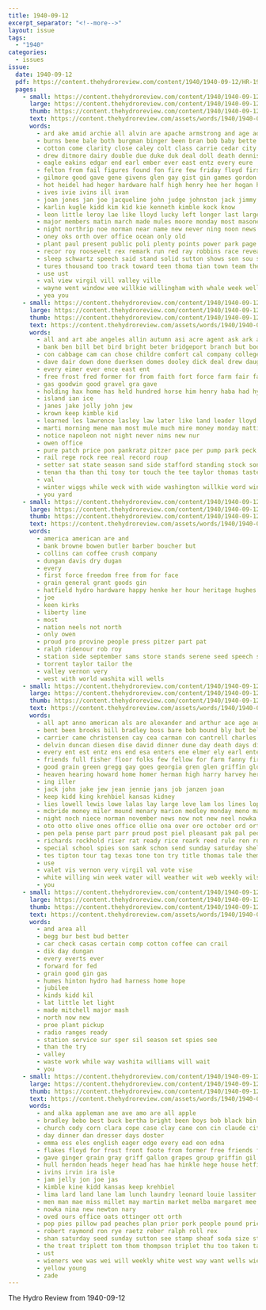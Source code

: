 ```yaml
---
title: 1940-09-12
excerpt_separator: "<!--more-->"
layout: issue
tags:
  - "1940"
categories:
  - issues
issue:
  date: 1940-09-12
  pdf: https://content.thehydroreview.com/content/1940/1940-09-12/HR-1940-09-12.pdf
  pages:
    - small: https://content.thehydroreview.com/content/1940/1940-09-12/small/HR-1940-09-12-01.jpg
      large: https://content.thehydroreview.com/content/1940/1940-09-12/large/HR-1940-09-12-01.jpg
      thumb: https://content.thehydroreview.com/content/1940/1940-09-12/thumbnails/HR-1940-09-12-01.jpg
      text: https://content.thehydroreview.com/assets/words/1940/1940-09-12/HR-1940-09-12-01.txt
      words:
        - ard ake amid archie all alvin are apache armstrong and age admire america auxier ane alter
        - burns bene bale both burgman binger been bran bob baby bette ber back ben business boys but batter board bank bryan brick best band brought bobby brings began big better browne bonus bel brood billy ball bang black
        - cotton come clarity close caley colt class carrie cedar city count crissman carruth cas chee con cece charles chu charlie clyde church chet colts county came carni caddo cording college chose cattle check credit chi child cartwright cantrell
        - drew ditmore dairy double due duke duk deal doll death dennis dry dozier dress during duce david dies daughter dog
        - eagle eakins edgar end earl ember ever east entz every eure
        - felton from fail figures found fon fire few friday floyd first for fair former fee fairly floor frames far free
        - gilmore good gave gene givens glen gay gist gin games gordon grand given granite goods gift grounds gibbs george grade group griffin
        - hot heidel had heger hardware half high henry hee her hogan hall ham hair hould hinton hopewell has hinte horse husband hydro held heart him home health head harding how halls house hollywood howard harold
        - ives ivie ivins ill ivan
        - joan jones jan joe jacqueline john judge johnston jack jimmy just jon
        - karlin kugle kidd kim kid kie kenneth kimble kock know
        - leon little leroy lae like lloyd lucky left longer last large light lucille lacks likely lobe land lingle lew lovely
        - major members matin march made mules moore monday most masoner much mat mares mond mak mansell mule murphy man mason mess more messimer middle many mer marion miss mil matter morning maso miles mile mare mor moment martin
        - night northrip noe norman near name new never ning noon news noel note ned not
        - oney oks orth over office ocean only old
        - plant paul present public poli plenty points power park page pete pic piles perry president part prem place pel people pope
        - recor roy roosevelt rex remark run red ray robbins race reveal reas rece running ran real rush russell ralph rock robert
        - sleep schwartz speech said stand solid sutton shows son sou september seats such stage steward suares stock space sunday sept stuff shearer sie sees susie steel school speak style service struck small state saw still she stallion store stockton sake shown special second sid sister span scot saturday scott study sparks smith show
        - tures thousand too track toward teen thoma tian town team theron than ton tun thi them tour the trim thon ted thing toy ties then ting talk taff train thomas
        - use ust
        - val view virgil vill valley ville
        - wayne went window wee willkie willingham with whale week wells wellen washita why west wilkie winners wildman wente won word was well web willing water weatherford white work will wendell winner wife
        - yea you
    - small: https://content.thehydroreview.com/content/1940/1940-09-12/small/HR-1940-09-12-02.jpg
      large: https://content.thehydroreview.com/content/1940/1940-09-12/large/HR-1940-09-12-02.jpg
      thumb: https://content.thehydroreview.com/content/1940/1940-09-12/thumbnails/HR-1940-09-12-02.jpg
      text: https://content.thehydroreview.com/assets/words/1940/1940-09-12/HR-1940-09-12-02.txt
      words:
        - all and art abe angeles allin autumn asi acre agent ask ark are ane atha
        - bank ben bill bet bird bright beter bridgeport branch but books better barga bere
        - con cabbage cam can chose childre comfort cal company college
        - dave dair down done duerksen domes dooley dick deal drew daughter dam deere dal
        - every eimer ever ence east ent
        - free frost fred former for from faith fort force farm fair fam
        - gas goodwin good gravel gra gave
        - holding hax home has held hundred horse him henry haba had hydro helen
        - island ian ice
        - janes jake jolly john jew
        - krown keep kimble kid
        - learned les lawrence lasley law later like land leader lloyd lion likes lawyer line
        - marti morning mene man most mule much mire money monday mattie men miss moor model made main monta more matt
        - notice napoleon not night never nims new nur
        - owen office
        - pure patch price pon pankratz pitzer pace per pump park peck perle peo president pay pro
        - rail rege rock ree real record roup
        - setter sat state season sand side stafford standing stock song see show stover speak sale sia salary
        - tenan tha than thi tony tor touch the tee taylor thomas taste tindel trip train trish
        - val
        - winter wiggs while weck with wide washington willkie word winner work wesley weather was week weatherford worms ware wil wendell west
        - you yard
    - small: https://content.thehydroreview.com/content/1940/1940-09-12/small/HR-1940-09-12-03.jpg
      large: https://content.thehydroreview.com/content/1940/1940-09-12/large/HR-1940-09-12-03.jpg
      thumb: https://content.thehydroreview.com/content/1940/1940-09-12/thumbnails/HR-1940-09-12-03.jpg
      text: https://content.thehydroreview.com/assets/words/1940/1940-09-12/HR-1940-09-12-03.txt
      words:
        - america american are and
        - bank browne bowen butler barber boucher but
        - collins can coffee crush company
        - dungan davis dry dugan
        - every
        - first force freedom free from for face
        - grain general grant goods gin
        - hatfield hydro hardware happy henke her hour heritage hughes hamilton
        - joe
        - keen kirks
        - liberty line
        - most
        - nation neels not north
        - only owen
        - proud pro provine people press pitzer part pat
        - ralph ridenour rob roy
        - station side september sams store stands serene seed speech state style service spies stand
        - torrent taylor tailor the
        - valley vernon very
        - west with world washita will wells
    - small: https://content.thehydroreview.com/content/1940/1940-09-12/small/HR-1940-09-12-04.jpg
      large: https://content.thehydroreview.com/content/1940/1940-09-12/large/HR-1940-09-12-04.jpg
      thumb: https://content.thehydroreview.com/content/1940/1940-09-12/thumbnails/HR-1940-09-12-04.jpg
      text: https://content.thehydroreview.com/assets/words/1940/1940-09-12/HR-1940-09-12-04.txt
      words:
        - all apt anno american als are alexander and arthur ace age auxier atter ary aid ake art abernathy ara ard altus ane
        - bent been brooks bill bradley boss bare bob bound bly but bell blackwell buy bui bertha bahney bale begin betty better brief boe barney bec belle bank bry blank business
        - carrier came christensen cay cea carman con cantrell charles cope colony caddo county casper can course come cream cry cold city chester cake charlie cas clyde caras cate curtis cage carrie cattle
        - delvin duncan diesen dise david dinner dune day death days dillard dalke dunnington dunn dale dorothy during
        - every ent est entz ens end esa enters ene elmer ely earl enter eres
        - friends full fisher floor folks few fellow for farm fanny first froese fam fed friday fie fer from field failing flow flock fair
        - good grain green gregg gay goes georgia gren glen griffin glos glenn george gas givens gum gin garr gene
        - heaven hearing howard home homer herman high harry harvey her hath hubert harding hard him haye helen har hess hater hise hafer hatfield herndon has had henry hot hal herford hydro homa host happy
        - ing iller
        - jack john jake jew jean jennie jans job janzen joan
        - keep kidd king krehbiel kansas kidney
        - lies lowell lewis lowe lalas lay large love lam los lines lope lloyd lamonte let left liner last leona
        - mcbride money miler mound menary marion medley monday meno matter michael made mary meo mills more miss mash march montana mat mansion munch missouri memory marie man moar mccully mir marjorie martin mia many merit merle
        - night noch niece norman november news now not new neel nowka neelis north
        - oto otto olive ones office ollie ona over ore october ord ort oki
        - pen pela pense part parr proud post piel pleasant pak pal people price pierce pany past payne press pee per pair park pitzer person paul pride
        - richards rockhold riser rat ready rice roark reed rule ren roup reynolds raid ree rates roy reer raymond ridge rand
        - special school spies son sank schon send sunday saturday sheldon stutzman sho save second sister shape season sami sis sun september schuyler scott supply saving sack service senda settle sone show smith soran sei stock sea sisk star springs stockton simmons seed salesman shall
        - tes tipton tour tag texas tone ton try title thomas tale them tee thompson tune turns treat teeter than tote triplett thee ted tobe the
        - use
        - valet vis vernon very virgil val vote vise
        - white willing win week water will weather wit web weekly wilson weeks way went wine was with winter words wonsley wedding wendell worm weatherford
        - you
    - small: https://content.thehydroreview.com/content/1940/1940-09-12/small/HR-1940-09-12-05.jpg
      large: https://content.thehydroreview.com/content/1940/1940-09-12/large/HR-1940-09-12-05.jpg
      thumb: https://content.thehydroreview.com/content/1940/1940-09-12/thumbnails/HR-1940-09-12-05.jpg
      text: https://content.thehydroreview.com/assets/words/1940/1940-09-12/HR-1940-09-12-05.txt
      words:
        - and area all
        - begg bur best bud better
        - car check casas certain comp cotton coffee can crail
        - dik day dungan
        - every everts ever
        - forward for fed
        - grain good gin gas
        - humes hinton hydro had harness home hope
        - jubilee
        - kinds kidd kil
        - lat little let light
        - made mitchell major mash
        - north now new
        - proe plant pickup
        - radio ranges ready
        - station service sur sper sil season set spies see
        - than the try
        - valley
        - waste work while way washita williams will wait
        - you
    - small: https://content.thehydroreview.com/content/1940/1940-09-12/small/HR-1940-09-12-06.jpg
      large: https://content.thehydroreview.com/content/1940/1940-09-12/large/HR-1940-09-12-06.jpg
      thumb: https://content.thehydroreview.com/content/1940/1940-09-12/thumbnails/HR-1940-09-12-06.jpg
      text: https://content.thehydroreview.com/assets/words/1940/1940-09-12/HR-1940-09-12-06.txt
      words:
        - and alka appleman ane ave amo are all apple
        - bradley bebo best buck bertha bright been boys bob black bin bologna ben butter bute beans bach bem bandy barley butters basket bryson butt bread burton bren bee bares bixler box belle better
        - church cody corn clara cope case clay cane con cin claude city coffee cheese carton childs castoria cee ciara chas coon care champion cates clinton clock cole calle christian clyde cue cream
        - day dinner dan dresser days doster
        - emma ess eles english eager edge every ead eon edna
        - flakes floyd for frost front foote from former free friends field first
        - gave ginger grain gray griff gallon grapes group griffin gil ghee gold gerst gatton gaon gibson gato graham
        - hull herndon heads heger head has hae hinkle hege house hetfield hydro hyer henke heidebrecht hie hed her handa
        - ivins irvin ira isle
        - jam jelly jon joe jas
        - kimble kine kidd kansas keep krehbiel
        - lima lard land lane lam lunch laundry leonard louie lassiter liggett lloyd lamb lilian lew life lao lion lee
        - men man mae miss millet may martin market melba margaret mee members mer mary
        - nowka nina new newton nary
        - oved ours office oats ottinger ott orth
        - pop pies pillow pad peaches plan prior pork people pound price peete pla paul pastor painting por pauline pure piece past patterson pat powder pounds pitzer phillips page
        - robert raymond ron rye raetz reber ralph roll rex
        - shan saturday seed sunday sutton see stamp sheaf soda size stover scarf seltzer salle spohn son springs side sapien save special steer store stallion sibson school soap sacha spor sible september set state sale sid sil say she sic stitch
        - the treat triplett tom thom thompson triplet thu too taken take town taylor them teen tie tok tae tse top tea thomas tost
        - ust
        - wieners wee was wei will weekly white west way want wells wie wilt with winning why wheat wane wayne work
        - yellow young
        - zade
---
```


The Hydro Review from 1940-09-12

<!--more-->

